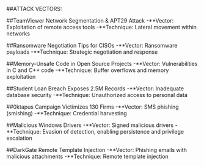 ##ATTACK VECTORS:

##TeamViewer Network Segmentation & APT29 Attack
-**Vector: Exploitation of remote access tools
-**Technique: Lateral movement within networks
                                               
##Ransomware Negotiation Tips for CISOs
-**Vector: Ransomware payloads
-**Technique: Strategic negotiation and response
                                                                                                                                    
##Memory-Unsafe Code in Open Source Projects
-**Vector: Vulnerabilities in C and C++ code
-**Technique: Buffer overflows and memory exploitation

##Student Loan Breach Exposes 2.5M Records
-**Vector: Inadequate database security
-**Technique: Unauthorized access to personal data

##0ktapus Campaign Victimizes 130 Firms
-**Vector: SMS phishing (smishing)
-**Technique: Credential harvesting

##Malicious Windows Drivers
-**Vector: Signed malicious drivers
-**Technique: Evasion of detection, enabling persistence and privilege escalation

##DarkGate Remote Template Injection
-**Vector: Phishing emails with malicious attachments
-**Technique: Remote template injection
